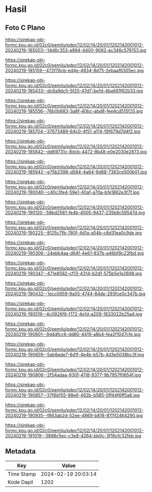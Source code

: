 # Hasil

## Foto C Plano

https://sirekap-obj-formc.kpu.go.id/02c0/pemilu/pdpr/12/02/14/20/01/1202142001012-20240219-185003--14d6c353-a894-4400-9082-ac346c576153.jpg

https://sirekap-obj-formc.kpu.go.id/02c0/pemilu/pdpr/12/02/14/20/01/1202142001012-20240219-185159--472f76cb-ed4e-4834-8d75-2ebaaf6305ec.jpg

https://sirekap-obj-formc.kpu.go.id/02c0/pemilu/pdpr/12/02/14/20/01/1202142001012-20240219-185433--dc6a9dc5-5f25-47d7-be1d-4ba661f62b33.jpg

https://sirekap-obj-formc.kpu.go.id/02c0/pemilu/pdpr/12/02/14/20/01/1202142001012-20240219-185556--76b0b683-3a8f-40bc-abd8-fee4cd515f20.jpg

https://sirekap-obj-formc.kpu.go.id/02c0/pemilu/pdpr/12/02/14/20/01/1202142001012-20240219-185704--37673489-64c0-4f51-a114-f9f679d7d4f2.jpg

https://sirekap-obj-formc.kpu.go.id/02c0/pemilu/pdpr/12/02/14/20/01/1202142001012-20240219-185842--dd69731c-8dcb-4472-8b48-e0e2030e2873.jpg

https://sirekap-obj-formc.kpu.go.id/02c0/pemilu/pdpr/12/02/14/20/01/1202142001012-20240219-185942--e75b2398-d584-4a64-9d88-7363ce500b01.jpg

https://sirekap-obj-formc.kpu.go.id/02c0/pemilu/pdpr/12/02/14/20/01/1202142001012-20240219-190040--c40c3fe4-59e1-40af-a70a-bfe1862e3f7f.jpg

https://sirekap-obj-formc.kpu.go.id/02c0/pemilu/pdpr/12/02/14/20/01/1202142001012-20240219-190120--58bd2561-fe4b-4005-9437-235b8c59547d.jpg

https://sirekap-obj-formc.kpu.go.id/02c0/pemilu/pdpr/12/02/14/20/01/1202142001012-20240219-190225--8125c7fb-780f-4d1a-a54b-c8d31ea0c9de.jpg

https://sirekap-obj-formc.kpu.go.id/02c0/pemilu/pdpr/12/02/14/20/01/1202142001012-20240219-190306--24ebb4aa-d64f-4e61-837b-a46bf9c23fbd.jpg

https://sirekap-obj-formc.kpu.go.id/02c0/pemilu/pdpr/12/02/14/20/01/1202142001012-20240219-190347--471e8582-cf13-4314-b2d1-575b5e1e2698.jpg

https://sirekap-obj-formc.kpu.go.id/02c0/pemilu/pdpr/12/02/14/20/01/1202142001012-20240219-190432--1ecc0659-9a05-4744-84de-293fce0c347b.jpg

https://sirekap-obj-formc.kpu.go.id/02c0/pemilu/pdpr/12/02/14/20/01/1202142001012-20240219-190519--4c0926f8-f172-4e1d-a209-1833022b25a4.jpg

https://sirekap-obj-formc.kpu.go.id/02c0/pemilu/pdpr/12/02/14/20/01/1202142001012-20240219-190601--9d4dfcc6-dd80-4419-a8b4-fea2f1047cfe.jpg

https://sirekap-obj-formc.kpu.go.id/02c0/pemilu/pdpr/12/02/14/20/01/1202142001012-20240219-190659--5ab8ade7-6d1f-4e4b-b57b-4d3e5038bc3f.jpg

https://sirekap-obj-formc.kpu.go.id/02c0/pemilu/pdpr/12/02/14/20/01/1202142001012-20240219-190806--2f54adaa-930f-4118-9377-9b7957f0654f.jpg

https://sirekap-obj-formc.kpu.go.id/02c0/pemilu/pdpr/12/02/14/20/01/1202142001012-20240219-190857--37f6bf55-98e6-462b-b585-0ff44f6ff5a6.jpg

https://sirekap-obj-formc.kpu.go.id/02c0/pemilu/pdpr/12/02/14/20/01/1202142001012-20240219-190935--f863ab2d-52ee-4869-b818-8111f2464290.jpg

https://sirekap-obj-formc.kpu.go.id/02c0/pemilu/pdpr/12/02/14/20/01/1202142001012-20240219-191019--3898c5ec-c3e8-4264-bb0c-3f16cfc32feb.jpg


## Metadata

| Key        | Value               |
| ---------- | ------------------- |
| Time Stamp | 2024-02-19 20:03:14 |
| Kode Dapil | 1202                |



